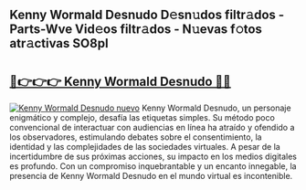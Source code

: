 ## Kenny Wormald Desnudo D𝚎sn𝚞dos filtr𝚊dos - Parts-Wve Vid𝚎os filtr𝚊dos - N𝚞evas f𝚘tos atr𝚊ctivas SO8pl

# <h2><a href="http://mb47euh.tromn.icu/?c=Kenny+Wormald+Desnudo">🔗👉👉👉 Kenny Wormald Desnudo 🔗🔗</a></h2>

[![Kenny Wormald Desnudo nuevo](https://i.imgur.com/pEAQMta.gif)](http://mb47euh.tromn.icu/?c=Kenny+Wormald+Desnudo)
Kenny Wormald Desnudo, un personaje enigmático y complejo, desafía las etiquetas simples. Su método poco convencional de interactuar con audiencias en línea ha atraído y ofendido a los observadores, estimulando debates sobre el consentimiento, la identidad y las complejidades de las sociedades virtuales. A pesar de la incertidumbre de sus próximas acciones, su impacto en los medios digitales es profundo. Con un compromiso inquebrantable y un encanto innegable, la presencia de Kenny Wormald Desnudo en el mundo virtual es incontenible.
